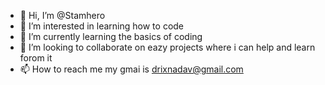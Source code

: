 - 👋 Hi, I’m @Stamhero
- 👀 I’m interested in learning how to code
- 🌱 I’m currently learning the basics of coding
- 💞️ I’m looking to collaborate on eazy projects where i can help and learn forom it
- 📫 How to reach me my gmai is drixnadav@gmail.com

<!---
Stamhero/Stamhero is a ✨ special ✨ repository because its `README.md` (this file) appears on your GitHub profile.
You can click the Preview link to take a look at your changes.
--->
